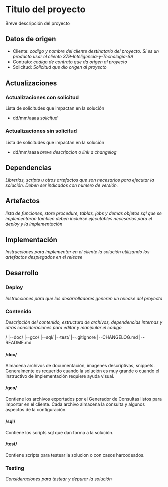 # Titulo del proyecto

Breve descripción del proyecto

## Datos de origen

- Cliente: *codigo y nombre del cliente destinatario del proyecto. Si es un producto usar el cliente 379-Inteligencia-y-Tecnologia-SA*
- Contrato: *codigo de contrato que da origen al proyecto*
- Solicitud: *Solicitud que dio origen al proyecto*

## Actualizaciones

### Actualizaciones con solicitud

Lista de solicitudes que impactan en la solución

- dd/mm/aaaa *solicitud*

### Actualizaciones sin solicitud

Lista de solicitudes que impactan en la solución

- dd/mm/aaaa *breve descripcion o link a changelog*

## Dependencias

*Librerias, scripts u otros artefactos que son necesarios para ejecutar la solución. Deben ser indicados con numero de versión.*

## Artefactos

*lista de funciones, store procedure, tablas, jobs y demas objetos sql que se implementaran*
*tambien deben incluirse ejecutables necesarios para el deploy y la implementación*

## Implementación

*Instrucciones para implementar en el cliente la solución utilizando los artefactos desplegados en el release*

## Desarrollo

### Deploy

*Instrucciones para que los desarrolladores generen un release del proyecto*

### Contenido

*Descripción del contenido, estructura de archivos, dependencias internas y otras consideraciones para editar y manipular el codigo*

/
|--doc/
|--gco/
|--sql/
|--test/
|--.gitignore
|--CHANGELOG.md
|--README.md

#### /doc/

Almacena archivos de documentación, imagenes descriptivas, snippets. Generalmente es requerido cuando la solución es muy grande o cuando el instructivo de implementación requiere ayuda visual.

#### /gco/

Contiene los archivos exportados por el Generador de Consultas listos para importar en el cliente. Cada archivo almacena la consulta y algunos aspectos de la configuración.

#### /sql/

Contiene los scripts sql que dan forma a la solución.

#### /test/

Contiene scripts para testear la solucion o con casos harcodeados.

### Testing

*Consideraciones para testear y depurar la solución*

